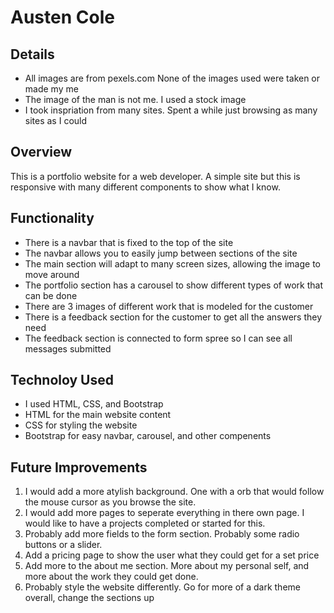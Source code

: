 # Austen Cole

## Details

- All images are from pexels.com None of the images used were taken or made my me
- The image of the man is not me. I used a stock image
- I took inspriation from many sites. Spent a while just browsing as many sites as I could

## Overview

This is a portfolio website for a web developer. A simple site but this is responsive with many different components to show what I know.

## Functionality

- There is a navbar that is fixed to the top of the site
- The navbar allows you to easily jump between sections of the site
- The main section will adapt to many screen sizes, allowing the image to move around
- The portfolio section has a carousel to show different types of work that can be done
- There are 3 images of different work that is modeled for the customer
- There is a feedback section for the customer to get all the answers they need
- The feedback section is connected to form spree so I can see all messages submitted

## Technoloy Used

- I used HTML, CSS, and Bootstrap
- HTML for the main website content
- CSS for styling the website
- Bootstrap for easy navbar, carousel, and other compenents

## Future Improvements

1. I would add a more atylish background. One with a orb that would follow the mouse cursor as you browse the site.
2. I would add more pages to seperate everything in there own page. I would like to have a projects completed or started for this.
3. Probably add more fields to the form section. Probably some radio buttons or a slider.
4. Add a pricing page to show the user what they could get for a set price
5. Add more to the about me section. More about my personal self, and more about the work they could get done.
6. Probably style the website differently. Go for more of a dark theme overall, change the sections up

